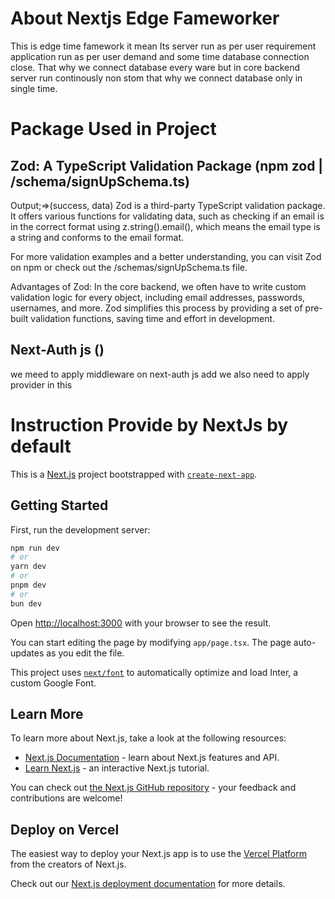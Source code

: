 # About Nextjs Edge Fameworker

This is edge time famework it mean Its server run as per user requirement application run as per user demand and some time database connection close. That why we connect database every ware but in core backend server run continously non stom that why we connect database only in single time.

# Package Used in Project

## Zod: A TypeScript Validation Package (npm zod | /schema/signUpSchema.ts)

Output;=>(success, data)
Zod is a third-party TypeScript validation package. It offers various functions for validating data, such as checking if an email is in the correct format using z.string().email(), which means the email type is a string and conforms to the email format.

For more validation examples and a better understanding, you can visit Zod on npm or check out the /schemas/signUpSchema.ts file.

Advantages of Zod:
In the core backend, we often have to write custom validation logic for every object, including email addresses, passwords, usernames, and more. Zod simplifies this process by providing a set of pre-built validation functions, saving time and effort in development.

## Next-Auth js  ()
  we meed to apply middleware on next-auth js add we also need to apply provider in this


# Instruction Provide by NextJs by default
This is a [Next.js](https://nextjs.org/) project bootstrapped with [`create-next-app`](https://github.com/vercel/next.js/tree/canary/packages/create-next-app).

## Getting Started

First, run the development server:

```bash
npm run dev
# or
yarn dev
# or
pnpm dev
# or
bun dev
```

Open [http://localhost:3000](http://localhost:3000) with your browser to see the result.

You can start editing the page by modifying `app/page.tsx`. The page auto-updates as you edit the file.

This project uses [`next/font`](https://nextjs.org/docs/basic-features/font-optimization) to automatically optimize and load Inter, a custom Google Font.

## Learn More

To learn more about Next.js, take a look at the following resources:

- [Next.js Documentation](https://nextjs.org/docs) - learn about Next.js features and API.
- [Learn Next.js](https://nextjs.org/learn) - an interactive Next.js tutorial.

You can check out [the Next.js GitHub repository](https://github.com/vercel/next.js/) - your feedback and contributions are welcome!

## Deploy on Vercel

The easiest way to deploy your Next.js app is to use the [Vercel Platform](https://vercel.com/new?utm_medium=default-template&filter=next.js&utm_source=create-next-app&utm_campaign=create-next-app-readme) from the creators of Next.js.

Check out our [Next.js deployment documentation](https://nextjs.org/docs/deployment) for more details.
